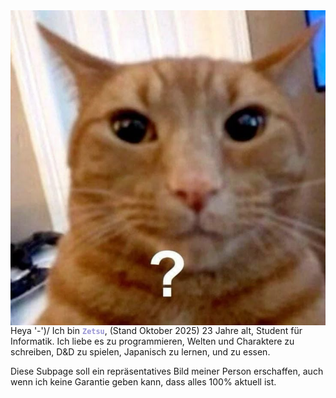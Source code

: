 <img src="static/imgs/cat-confused.jpg" alt="" style="float: right; margin: 0 0 0 20px">

Heya '-')/ Ich bin <b><code style="color: #9894d4">Zetsu</code></b>, (Stand Oktober 2025) 23 Jahre alt, Student für Informatik. Ich liebe es zu programmieren, Welten und Charaktere zu schreiben, D&D zu spielen, Japanisch zu lernen, und zu essen.   

Diese Subpage soll ein repräsentatives Bild meiner Person erschaffen, auch wenn ich keine Garantie geben kann, dass alles 100% aktuell ist.